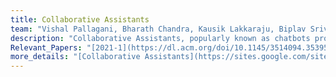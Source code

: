 ```yaml
---
title: Collaborative Assistants
team: "Vishal Pallagani, Bharath Chandra, Kausik Lakkaraju, Biplav Srivastava"  
description: "Collaborative Assistants, popularly known as chatbots provide an easy interface for users to obtain answers for their queries. At AI4Society, we build collaborative assistants for various applications such as information retrieval, answer election based questions, help learn puzzle solving through a series of conversations, and obtain information regarding sensor data."  
Relevant_Papers: "[2021-1](https://dl.acm.org/doi/10.1145/3514094.3539556)"  
more_details: "[Collaborative Assistants](https://sites.google.com/site/biplavsrivastava/research-1/dialog)"  
---
```



